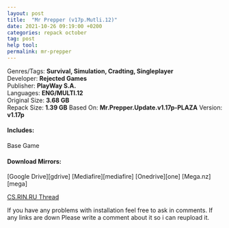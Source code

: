 ```yaml
---
layout: post
title:  "Mr Prepper (v17p.Mutli.12)"
date: 2021-10-26 09:19:00 +0200
categories: repack october
tag: post
help tool:                                                                                               |
permalink: mr-prepper
---
```

Genres/Tags: **Survival, Simulation, Cradting, Singleplayer**                                                 
Developer: **Rejected Games**                                                                                 
Publisher: **PlayWay S.A.**                                                                                   
Languages: **ENG/MULTI.12**                                                                                   
Original Size: **3.68 GB**                                                                                    
Repack Size: **1.39 GB**
Based On: **Mr.Prepper.Update.v1.17p-PLAZA**
Version: **v1.17p**

<h4><b>Includes:</b></h4> 
Base Game

<h4><b>Download Mirrors:</b></h4>                                                                            
[Google Drive][gdrive]                                                                              
[Mediafire][mediafire]                                                                                        
[Onedrive][one]                                                                                     
[Mega.nz][mega]                                                                                                    

[CS.RIN.RU Thread][rin]

If you have any problems with installation feel free to ask in comments.
If any links are down Please write a comment about it so i can reupload it.

[one]: https://1drv.ms/u/s!AvGccoJTeuVFaTOK3TMdMc_6ta4?e=2QCP1z
[mediafire]: https://www.mediafire.com/file/ety9emarr67fufj/Mr.Prepper.Repack-Comrade.Medic.rar/file
[gdrive]: https://drive.google.com/file/d/1k0juiiGRAgFdXqYSHXkHmnWv9U86STYT/view?usp=sharing
[mega]: https://mega.nz/file/wzggSLIT#HKoQE36HtLF5197bKMEQxNCRg85tBk5mcLUj99nPoxTR 
[rin]: https://cs.rin.ru/forum/viewtopic.php?f=10&t=85436